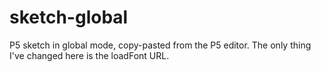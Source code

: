 sketch-global
==============

P5 sketch in global mode, copy-pasted from the P5 editor. The only thing I've changed here is the loadFont URL.
